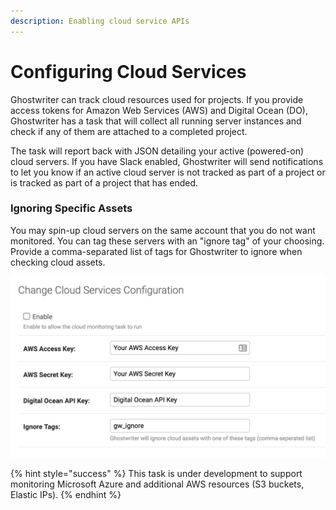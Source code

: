 ```yaml
---
description: Enabling cloud service APIs
---
```


# Configuring Cloud Services

Ghostwriter can track cloud resources used for projects. If you provide access tokens for Amazon Web Services \(AWS\) and Digital Ocean \(DO\), Ghostwriter has a task that will collect all running server instances and check if any of them are attached to a completed project.

The task will report back with JSON detailing your active \(powered-on\) cloud servers. If you have Slack enabled, Ghostwriter will send notifications to let you know if an active cloud server is not tracked as part of a project or is tracked as part of a project that has ended.

### Ignoring Specific Assets

You may spin-up cloud servers on the same account that you do not want monitored. You can tag these servers with an "ignore tag" of your choosing. Provide a comma-separated list of tags for Ghostwriter to ignore when checking cloud assets.

![Cloud Services Configuration](../../.gitbook/assets/image%20%2810%29.png)

{% hint style="success" %}
This task is under development to support monitoring Microsoft Azure and additional AWS resources \(S3 buckets, Elastic IPs\).
{% endhint %}

